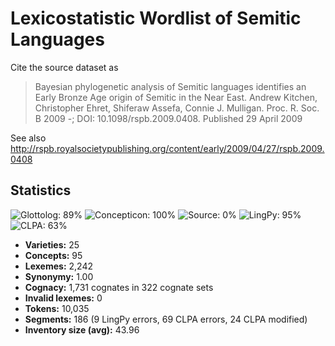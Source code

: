 # Lexicostatistic Wordlist of Semitic Languages

Cite the source dataset as

> Bayesian phylogenetic analysis of Semitic languages identifies an Early Bronze Age origin of Semitic in the Near East. Andrew Kitchen, Christopher Ehret, Shiferaw Assefa, Connie J. Mulligan. Proc. R. Soc. B 2009 -; DOI: 10.1098/rspb.2009.0408. Published 29 April 2009

See also http://rspb.royalsocietypublishing.org/content/early/2009/04/27/rspb.2009.0408

## Statistics
![Glottolog: 89%](https://img.shields.io/badge/Glottolog-89%25-yellowgreen.svg "Glottolog: 89%") ![Concepticon: 100%](https://img.shields.io/badge/Concepticon-100%25-brightgreen.svg "Concepticon: 100%") ![Source: 0%](https://img.shields.io/badge/Source-0%25-red.svg "Source: 0%") ![LingPy: 95%](https://img.shields.io/badge/LingPy-95%25-green.svg "LingPy: 95%") ![CLPA: 63%](https://img.shields.io/badge/CLPA-63%25-orange.svg "CLPA: 63%")

- **Varieties:** 25
- **Concepts:** 95
- **Lexemes:** 2,242
- **Synonymy:** 1.00
- **Cognacy:** 1,731 cognates in 322 cognate sets
- **Invalid lexemes:** 0
- **Tokens:** 10,035
- **Segments:** 186 (9 LingPy errors, 69 CLPA errors, 24 CLPA modified)
- **Inventory size (avg):** 43.96